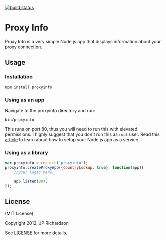 [![build status](https://secure.travis-ci.org/jprichardson/proxyinfo.png)](http://travis-ci.org/jprichardson/proxyinfo)

Proxy Info
==========

Proxy Info is a very simple Node.js app that displays information about your proxy connection.


Usage
-----

### Installation

    npm install proxyinfo


### Using as an app

Navigate to the proxyinfo directory and run:

    bin/proxyinfo

This runs on port 80, thus you will need to run this with elevated permissions. I highly suggest that you don't run this as `root` user. Read this [article][1] to learn about how to setup your Node.js app as a service.

### Using as a library

```javascript
var proxyinfo = require('proxyinfo');
proxyinfo.createProxyApp({countryLookup: true}, function(app){
	//your logic here

	app.listen(80);
});
```


License
-------

(MIT License)

Copyright 2012, JP Richardson

See [LICENSE][license] for more details. 

[1]: http://www.exratione.com/2011/07/running-a-nodejs-server-as-a-service-using-forever.php
[license]: https://github.com/jprichardson/node-proxyinfo/blob/master/LICENSE